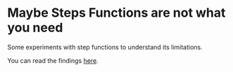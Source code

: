 # Maybe Steps Functions are not what you need

Some experiments with step functions to understand its limitations.

You can read the findings [here](https://medium.com/@andresmijares25/maybe-step-functions-are-not-what-i-needed-f64dd05c9979).
